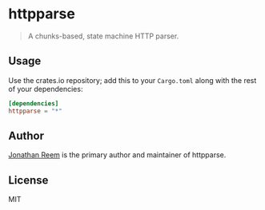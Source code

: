 # httpparse

> A chunks-based, state machine HTTP parser.

## Usage

Use the crates.io repository; add this to your `Cargo.toml` along
with the rest of your dependencies:

```toml
[dependencies]
httpparse = "*"
```

## Author

[Jonathan Reem](https://medium.com/@jreem) is the primary author and maintainer of httpparse.

## License

MIT

